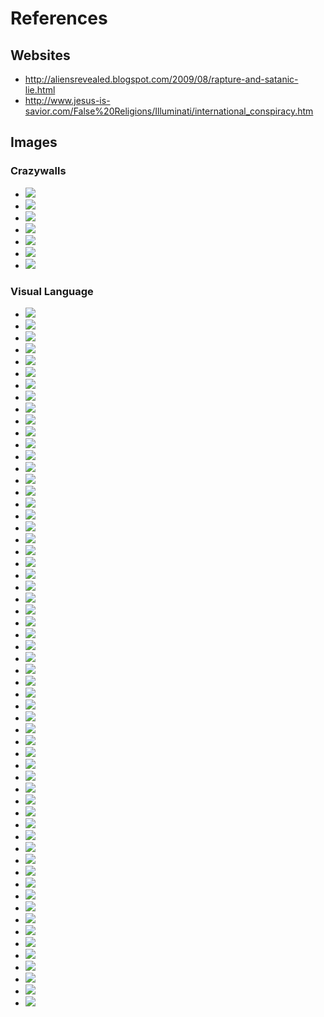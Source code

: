 # References

## Websites

* http://aliensrevealed.blogspot.com/2009/08/rapture-and-satanic-lie.html
* http://www.jesus-is-savior.com/False%20Religions/Illuminati/international_conspiracy.htm		

## Images

### Crazywalls

* ![](http://40.media.tumblr.com/452f6eb045d3afe87bc3e86277631fe0/tumblr_o0qtogS49y1r13x2bo1_1280.jpg)
* ![](http://36.media.tumblr.com/c58860239fc688f271d1b4697e981ba7/tumblr_o0qp3qT3B31r13x2bo1_1280.png)
* ![](http://40.media.tumblr.com/d1a7b0f0613c830891939bd511ecdf2d/tumblr_o0qr6fNMLA1r13x2bo1_1280.jpg)
* ![](http://40.media.tumblr.com/141647d12731a8021ff715eed058f6bb/tumblr_o0qnla6tCp1r13x2bo1_1280.jpg)
* ![](http://40.media.tumblr.com/c4accdbda78bd5bbcaea28fa69d20439/tumblr_nw9hyen4ag1r13x2bo2_1280.png)
* ![](http://41.media.tumblr.com/9e271f9fdd167c1f47fe2c97e12ef2ee/tumblr_nw9hyen4ag1r13x2bo1_1280.png)
* ![](http://41.media.tumblr.com/7c6ba3488606419c6fb7223da68012a6/tumblr_necwprWIgO1r13x2bo1_1280.png)

### Visual Language

* ![](http://disinfo.s3.amazonaws.com/wp-content/uploads/2011/08/V.jpg)
* ![](http://3.bp.blogspot.com/-DVRY_-C9R3g/VSmbZOiV8dI/AAAAAAAABGU/9ssJxRnA5ko/s1600/illuminati14_02.gif) 
* ![](https://matrixpraxis.files.wordpress.com/2015/04/bhyltpucuaaqrem-jpg-large.jpeg)
* ![](https://warningilluminati.files.wordpress.com/2011/08/037206744285085695651.jpg) 
* ![](http://i3.ytimg.com/vi/TDIvlIhWxMs/mqdefault.jpg)
* ![](https://i.ytimg.com/vi/zfJE_qbQlcE/maxresdefault.jpg)
* ![](http://images-cdn.9gag.com/photo/apoB5rW_700b_v2.jpg)
* ![](http://www.thesleuthjournal.com/wp-content/uploads/2015/02/Pyramid-Eye.jpg)
* ![](http://www.customertipster.com/wp-content/uploads/2014/03/21part1.jpg)		
* ![](https://cdn.evbuc.com/eventlogos/86735439/1.7description.jpg)		
* ![](http://www.jesus-is-savior.com/False%20Religions/Illuminati/occult-illuminati_power.jpg)		
* ![](https://wesdancin.files.wordpress.com/2011/11/illuminati-flow-chart-isis2.gif)		
* ![](http://f.monks.co/Screen-Shot-2016-01-26-at-7.12.04-PM-62I/Screen-Shot-2016-01-26-at-7.12.04-PM.png)		
* ![](http://f.monks.co/Screen-Shot-2016-01-26-at-7.13.43-PM-5w4/Screen-Shot-2016-01-26-at-7.13.43-PM.png)
* ![](https://i.ytimg.com/vi/P0WJrQwuMRA/hqdefault.jpg)
* ![](http://img.dailymail.co.uk/i/pix/2007/12_03/queenDM1812_468x651.jpg)
* ![](http://www.truthcontrol.com/files/truthcontrol/styles/teaser/public/images/Marduk%20nibiru.jpg)
* ![](http://wespenre.com/graphics/AnunnakiCouncilOfTwelveOrgBoard043011.jpg)
* ![](http://annunakibloodline.weebly.com/uploads/7/2/2/7/7227867/6819515_orig.png?718)
* ![](http://www.halexandria.org/Tiamat%20(reprise).jpg)
* ![](http://0101.nccdn.net/1_5/1df/0b8/029/Enki-and-Enlil-1.jpg)
* ![](http://41.media.tumblr.com/6fe2add73119d55fc2652f47284842d4/tumblr_mso3zdpxcx1sg9gafo1_500.png)
* ![](http://41.media.tumblr.com/tumblr_m8k9k8Eqbp1qjpy0co1_500.jpg)
* ![](http://40.media.tumblr.com/tumblr_m7znkzwZWu1rtd229o1_500.jpg)
* ![](http://3.bp.blogspot.com/-TYUWnKwC4U4/VfTtMhjGePI/AAAAAAAAAg8/8IFQbGZGENY/s296/jfk-illuminati-assassination.jpg)
* ![](http://nteb.mudflowermedia.netdna-cdn.com/wp-content/uploads/2014/05/illuminati-symbolism-on-united-states-dollar-bill-freemason-masons.jpg)
* ![](http://s3-ec.buzzfed.com/static/enhanced/webdr01/2013/3/2/17/enhanced-buzz-25664-1362264450-3.jpg)
* ![](http://i1.ytimg.com/vi/t9JVHY4Vnds/mqdefault.jpg)
* ![](http://alien-ufo-research.com/images/forum-images/ReptiliansObama-2.jpg)
* ![](http://alien-ufo-research.com/images/forum-images/reptilian-obama.jpg)
* ![](http://www.2012unlimited.net/Real-Rulers.jpg)
* ![](http://d38zt8ehae1tnt.cloudfront.net/OBAMA_REPTILIAN_SHAPE_SHIFT_CAUGHT_ON_LIVE_TV__143954.jpg?v=1372492876)
* ![](http://stargods.org/ClintonBW_Highlighted.jpg)
* ![](http://thecosmicmothership.com/wp-content/uploads/2014/10/alien_species_concepts_by_deimos_remus-d5g4cng.jpg)
* ![](http://img.youtube.com/vi/311kOcUmA_o/0.jpg)
* ![](http://www.thebeatlesneverexisted.com/10YT/sgearface1b.jpg)
* ![](https://s-media-cache-ak0.pinimg.com/236x/87/9c/5e/879c5e4617d38c1aec530fd4b7fe8cb3.jpg)
* ![](https://matrixpraxis.files.wordpress.com/2015/04/bhyltpucuaaqrem-jpg-large.jpeg)
* ![](https://s-media-cache-ak0.pinimg.com/236x/54/c2/e9/54c2e9ba5d86171991b09db1698079ef.jpg)
* ![](http://www.paranormics.com/wp-content/uploads/reptilian-obama1.jpg)
* ![](https://i.ytimg.com/vi/6yGpIwcuqpQ/hqdefault.jpg)
* ![](http://www.whale.to/b/paul67bl.jpg)
* ![](https://i.ytimg.com/vi/rrALHsMKdng/maxresdefault.jpg)
* ![](http://www.whale.to/c/shift45y67.jpg)
* ![](http://www.thewatcherfiles.com/images/clinton2.jpg)
* ![](https://i.ytimg.com/vi/209Thrr4B-8/hqdefault.jpg)
* ![](http://beforeitsnews.com/contributor/upload/238056/images/obama-shapeshifted-at-colorado-hospital1.jpg)
* ![](http://beforeitsnews.com/contributor/upload/238056/images/queena.jpg)
* ![](https://s-media-cache-ak0.pinimg.com/236x/0d/bf/95/0dbf95b82c8eebe4038815073799d95b.jpg)
* ![](http://www.whale.to/b/paulron34rt.jpg)
* ![](http://www.whale.to/c/busheye56c.jpg)
* ![](http://disinfo.s3.amazonaws.com/wp-content/uploads/2011/08/V.jpg)
* ![](https://matrixpraxis.files.wordpress.com/2015/04/bhyltpucuaaqrem-jpg-large.jpeg)
* ![](http://i3.ytimg.com/vi/TDIvlIhWxMs/mqdefault.jpg)
* ![](https://i.ytimg.com/vi/zfJE_qbQlcE/maxresdefault.jpg)
* ![](http://www.thesleuthjournal.com/wp-content/uploads/2015/02/Pyramid-Eye.jpg)
* ![](http://beforeitsnews.com/contributor/upload/238056/images/secretserviceagent3.jpg)
* ![](http://pzzled.yolasite.com/resources/evilbush2.jpg)
* ![](https://encrypted-tbn2.gstatic.com/images?q=tbn:ANd9GcRh2iDnlrwptl8ES3SftEQ-GxbubRZH65um58zmrulniFiGUweqEQ)
